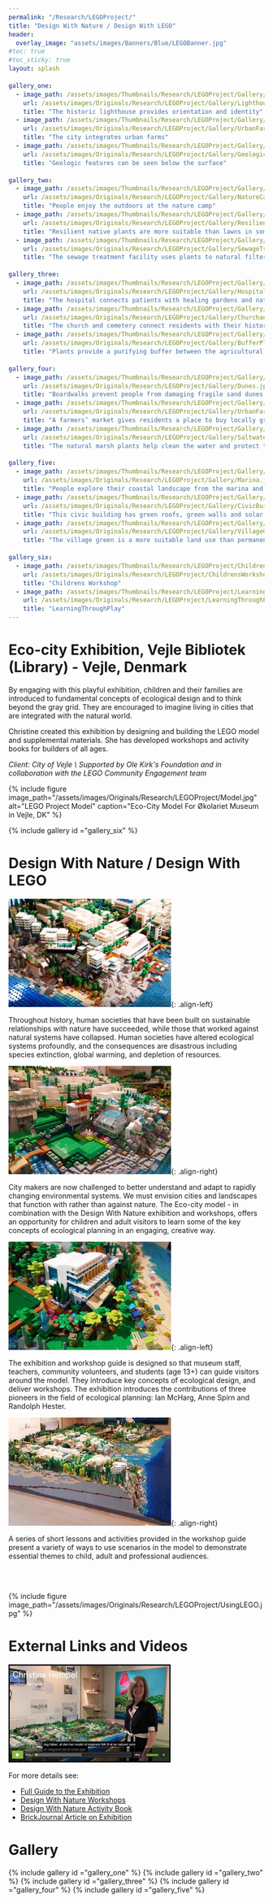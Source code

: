 ```yaml
---
permalink: "/Research/LEGOProject/"
title: "Design With Nature / Design With LEGO"
header:
  overlay_image: "assets/images/Banners/Blue/LEGOBanner.jpg"
#toc: true
#toc_sticky: true
layout: splash

gallery_one:
  - image_path: /assets/images/Thumbnails/Research/LEGOProject/Gallery/Lighthouse.jpg
    url: /assets/images/Originals/Research/LEGOProject/Gallery/Lighthouse.jpg
    title: "The historic lighthouse provides orientation and identity"
  - image_path: /assets/images/Thumbnails/Research/LEGOProject/Gallery/UrbanFarms.jpg
    url: /assets/images/Originals/Research/LEGOProject/Gallery/UrbanFarms.jpg
    title: "The city integrates urban farms"
  - image_path: /assets/images/Thumbnails/Research/LEGOProject/Gallery/GeologicFeatures.jpg
    url: /assets/images/Originals/Research/LEGOProject/Gallery/GeologicFeatures.jpg
    title: "Geologic features can be seen below the surface"

gallery_two:
  - image_path: /assets/images/Thumbnails/Research/LEGOProject/Gallery/NatureCamp.jpg
    url: /assets/images/Originals/Research/LEGOProject/Gallery/NatureCamp.jpg
    title: "People enjoy the outdoors at the nature camp"
  - image_path: /assets/images/Thumbnails/Research/LEGOProject/Gallery/ResilientPlants.jpg
    url: /assets/images/Originals/Research/LEGOProject/Gallery/ResilientPlants.jpg
    title: "Resilient native plants are more suitable than lawns in some areas"
  - image_path: /assets/images/Thumbnails/Research/LEGOProject/Gallery/SewageTreatment.jpg
    url: /assets/images/Originals/Research/LEGOProject/Gallery/SewageTreatment.jpg
    title: "The sewage treatment facility uses plants to natural filter and purify water"

gallery_three:
  - image_path: /assets/images/Thumbnails/Research/LEGOProject/Gallery/Hospital.jpg
    url: /assets/images/Originals/Research/LEGOProject/Gallery/Hospital.jpg
    title: "The hospital connects patients with healing gardens and natural landscapes"
  - image_path: /assets/images/Thumbnails/Research/LEGOProject/Gallery/ChurchandCemetery.jpg
    url: /assets/images/Originals/Research/LEGOProject/Gallery/ChurchandCemetery.jpg
    title: "The church and cemetery connect residents with their history"
  - image_path: /assets/images/Thumbnails/Research/LEGOProject/Gallery/BufferPlantings.jpg
    url: /assets/images/Originals/Research/LEGOProject/Gallery/BufferPlantings.jpg
    title: "Plants provide a purifying buffer between the agricultural lands and the river"

gallery_four:
  - image_path: /assets/images/Thumbnails/Research/LEGOProject/Gallery/Dunes.jpg
    url: /assets/images/Originals/Research/LEGOProject/Gallery/Dunes.jpg
    title: "Boardwalks prevent people from damaging fragile sand dunes at the beach"
  - image_path: /assets/images/Thumbnails/Research/LEGOProject/Gallery/UrbanFarms.jpg
    url: /assets/images/Originals/Research/LEGOProject/Gallery/UrbanFarms.jpg
    title: "A farmers’ market gives residents a place to buy locally grown foods"
  - image_path: /assets/images/Thumbnails/Research/LEGOProject/Gallery/SaltwaterMarsh.jpg
    url: /assets/images/Originals/Research/LEGOProject/Gallery/SaltwaterMarsh.jpg
    title: "The natural marsh plants help clean the water and protect the shore from flooding"

gallery_five:
  - image_path: /assets/images/Thumbnails/Research/LEGOProject/Gallery/Marina.jpg
    url: /assets/images/Originals/Research/LEGOProject/Gallery/Marina.jpg
    title: "People explore their coastal landscape from the marina and kayak club"
  - image_path: /assets/images/Thumbnails/Research/LEGOProject/Gallery/CivicBuilding.jpg
    url: /assets/images/Originals/Research/LEGOProject/Gallery/CivicBuilding.jpg
    title: "This civic building has green roofs, green walls and solar panels"
  - image_path: /assets/images/Thumbnails/Research/LEGOProject/Gallery/VillageGreen.jpg
    url: /assets/images/Originals/Research/LEGOProject/Gallery/VillageGreen.jpg
    title: "The village green is a more suitable land use than permanent buildings in a flood prone area"

gallery_six:
  - image_path: /assets/images/Thumbnails/Research/LEGOProject/ChildrensWorkshop.jpg
    url: /assets/images/Originals/Research/LEGOProject/ChildrensWorkshop.jpg
    title: "Childrens Workshop"
  - image_path: /assets/images/Thumbnails/Research/LEGOProject/LearningThroughPlay.jpg
    url: /assets/images/Originals/Research/LEGOProject/LearningThroughPlay.jpg
    title: "LearningThroughPlay"
---
```


Eco-city Exhibition, Vejle Bibliotek (Library) - Vejle, Denmark
===============================================================

By engaging with this playful exhibition, children and their
families are introduced to fundamental concepts of ecological
design and to think beyond the gray grid. They are encouraged
to imagine living in cities that are integrated with the
natural world.

Christine created this exhibition by designing and
building the LEGO model and supplemental materials.
She has developed workshops and activity books for builders
of all ages.

*Client: City of Vejle \\
Supported by Ole Kirk's Foundation and in collaboration
with the LEGO Community Engagement team*

{% include figure image_path="/assets/images/Originals/Research/LEGOProject/Model.jpg"
                         alt="LEGO Project Model"
                     caption="Eco-City Model For Økolariet Museum in Vejle, DK" %}

{% include gallery id ="gallery_six" %} 

Design With Nature / Design With LEGO
=====================================

![](/assets/images/Thumbnails/Research/LEGOProject/Detail3.jpg){: .align-left}

Throughout history, human societies that have been built on sustainable
relationships with nature have succeeded, while those that worked
against natural systems have collapsed. Human societies have altered
ecological systems profoundly, and the consequences are disastrous including
species extinction, global warming, and depletion of resources.

![](/assets/images/Thumbnails/Research/LEGOProject/Detail1.jpg){: .align-right}

City makers are now challenged to better understand and adapt to rapidly
changing environmental systems. We must envision cities and landscapes
that function with rather than against nature. The Eco-city model - in
combination with the Design With Nature exhibition and workshops, offers
an opportunity for children and adult visitors to learn some of the key
concepts of ecological planning in an engaging, creative way.

![](/assets/images/Thumbnails/Research/LEGOProject/Detail2.jpg){: .align-left}

The exhibition and workshop guide is designed so that museum staff, teachers,
community volunteers, and students (age 13+) can guide visitors around the
model. They introduce key concepts of ecological design, and deliver workshops.
The exhibition introduces the contributions of three pioneers in the field of
ecological planning: Ian McHarg, Anne Spirn and Randolph Hester.

![](/assets/images/Thumbnails/Research/LEGOProject/Detail4.jpg){: .align-right}

A series of short lessons and activities provided in the workshop guide
present a variety of ways to use scenarios in the model to demonstrate
essential themes to child, adult and professional audiences.

<div>&nbsp;</div>
<div>&nbsp;</div>

{% include figure image_path="/assets/images/Originals/Research/LEGOProject/UsingLEGO.jpg" %}

External Links and Videos
=========================

[![](/assets/images/Thumbnails/Research/LEGOProject/VideoLink.jpg)](https://www.dreambroker.com/channel/id96nka2/z2diwb7z)

For more details see:

 * [Full Guide to the Exhibition](/assets/documents/pdfs/ExhibitionGuide.pdf)
 * [Design With Nature Workshops](/assets/documents/pdfs/DesignWithNatureWorkshops.pdf)
 * [Design With Nature Activity Book](/assets/documents/pdfs/ActivityBook-English.pdf)
 * [BrickJournal Article on Exhibition](/assets/documents/pdfs/BrickJournalArticle.pdf)

Gallery
=======

{% include gallery id ="gallery_one" %} 
{% include gallery id ="gallery_two" %} 
{% include gallery id ="gallery_three" %} 
{% include gallery id ="gallery_four" %} 
{% include gallery id ="gallery_five" %} 
